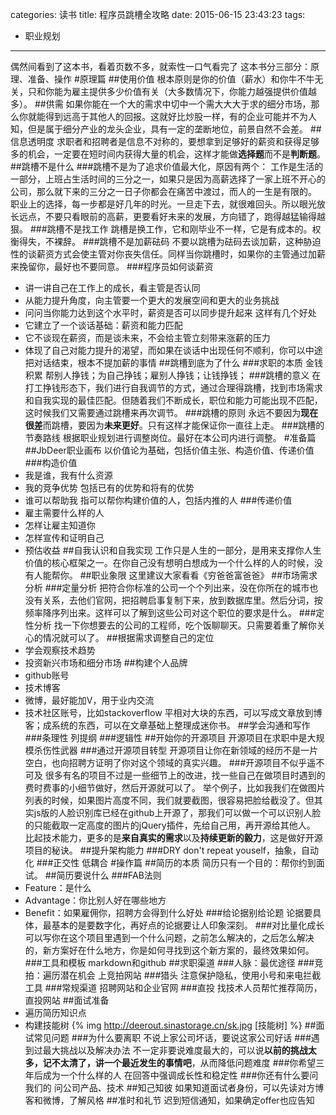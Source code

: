 categories: 读书
title: 程序员跳槽全攻略
date: 2015-06-15 23:43:23
tags: 
- 职业规划
---
偶然间看到了这本书，看着页数不多，就索性一口气看完了
这本书分三部分：原理、准备、操作
#原理篇
##使用价值
根本原则是你的价值（薪水）和你牛不牛无关，只和你能为雇主提供多少价值有关（大多数情况下，你能力越强提供价值越多）。
##供需
如果你能在一个大的需求中切中一个需大大大于求的细分市场，那么你就能得到远高于其他人的回报。这就好比炒股一样，有的企业可能并不为人知，但是属于细分产业的龙头企业，具有一定的垄断地位，前景自然不会差。
##信息透明度
求职者和招聘者是信息不对称的，要想拿到足够好的薪资和获得足够多的机会，一定要在短时间内获得大量的机会，这样才能做**选择题**而不是**判断题**。
##跳槽不是什么
###跳槽不是为了追求价值最大化，原因有两个：
工作是生活的一部分，上班占生活时间的三分之一，如果只是因为高薪选择了一家上班不开心的公司，那么就下来的三分之一日子你都会在痛苦中渡过，而人的一生是有限的。
职业上的选择，每一步都是好几年的时光。一旦走下去，就很难回头。所以眼光放长远点，不要只看眼前的高薪，更要看好未来的发展，方向错了，跑得越猛输得越狠。
###跳槽不是找工作
跳槽是换工作，它和刚毕业不一样，它是有成本的。权衡得失，不裸辞。
###跳槽不是加薪砝码
不要以跳槽为砝码去谈加薪，这种胁迫性的谈薪资方式会使主管对你丧失信任。同样当你跳槽时，如果你的主管通过加薪来挽留你，最好也不要同意。
###程序员如何谈薪资
* 讲一讲自己在工作上的成长，看主管是否认同
* 从能力提升角度，向主管要一个更大的发展空间和更大的业务挑战
* 问问当你能力达到这个水平时，薪资是否可以同步提升起来
这样有几个好处
* 它建立了一个谈话基础：薪资和能力匹配
* 它不谈现在薪资，而是谈未来，不会给主管立刻带来涨薪的压力
* 体现了自己对能力提升的渴望，而如果在谈话中出现任何不顺利，你可以中途把对话结束，根本不提加薪的事情
##跳槽到底为了什么
###求职的本质
金钱积累
帮别人挣钱；为自己挣钱；雇别人挣钱；让钱挣钱；
###跳槽的意义
在打工挣钱形态下，我们进行自我调节的方式，通过合理得跳槽，找到市场需求和自我实现的最佳匹配。但随着我们不断成长，职位和能力可能出现不匹配，这时候我们又需要通过跳槽来再次调节。
###跳槽的原则
永远不要因为**现在很差**而跳槽，要因为**未来更好**。只有这样才能保证你一直往上走。
###跳槽的节奏路线
根据职业规划进行调整岗位。最好在本公司内进行调整。
#准备篇
##JbDeer职业画布
以价值论为基础，包括价值主张、构造价值、传递价值
###构造价值
* 我是谁，我有什么资源
* 我的竞争优势
包括已有的优势和将有的优势
* 谁可以帮助我
指可以帮你构建价值的人，包括内推的人
###传递价值
* 雇主需要什么样的人
* 怎样让雇主知道你
* 怎样宣传和证明自己
* 预估收益
##自我认识和自我实现
工作只是人生的一部分，是用来支撑你人生价值的核心框架之一。在你自己没有想明白想成为一个什么样的人的时候，没有人能帮你。
##职业象限
这里建议大家看看《穷爸爸富爸爸》
##市场需求分析
###定量分析
把符合你标准的公司一个个列出来，没在你所在的城市也没有关系，去他们官网，把招聘启事复制下来，放到数据库里。然后分词，按频率降序列出来。这样可以了解到这些公司对这个职位的要求是什么。
###定性分析
找一下你想要去的公司的工程师，吃个饭聊聊天。只需要着重了解你关心的情况就可以了。
##根据需求调整自己的定位
* 学会观察技术趋势
* 投资新兴市场和细分市场
##构建个人品牌
* github账号
* 技术博客
* 微博，最好能加V，用于业内交流
* 技术社区账号，比如stackoverflow
平相对大块的东西，可以写成文章放到博客；成系统的东西，可以在文章基础上整理成迷你书。
##学会沟通和写作
###条理性
列提纲
###逻辑性
##开始你的开源项目
开源项目在求职中是大规模杀伤性武器
###通过开源项目转型
开源项目让你在新领域的经历不是一片空白，也向招聘方证明了你对这个领域的真实兴趣。
###开源项目不似乎遥不可及
很多有名的项目不过是一些细节上的改进，找一些自己在做项目时遇到的费时费事的小细节做好，然后开源就可以了。
举个例子，比如我我们在做图片列表的时候，如果图片高度不同，我们就要截图，很容易把脸给截没了。但其实js版的人脸识别库已经在github上开源了，那我们可以做一个可以识别人脸的只能截取一定高度的图片的jQuery插件，先给自己用，再开源给其他人。
比起技术能力，更多的是**来自真实的需求**以及**持续更新的毅力**，这是做好开源项目的秘诀。
##提升架构能力
###DRY
don't repeat youself，抽象，自动化
###正交性
低耦合
#操作篇
##简历的本质
简历只有一个目的：帮你约到面试。
##简历要说什么
###FAB法则
* Feature：是什么
* Advantage：你比别人好在哪些地方
* Benefit：如果雇佣你，招聘方会得到什么好处
###给论据别给论题
论据要具体，最基本的是要数字化，再好点的论据要让人印象深刻。
###对比量化成长
可以写你在这个项目里遇到一个什么问题，之前怎么解决的，之后怎么解决的，新方案好在什么地方，你是如何寻找到这个新方案的，最终效果如何。
###工具和模板
markdown和github
##求职渠道
###人脉：最优途径
###竞拍：遍历潜在机会
上竞拍网站
###猎头
注意保护隐私，使用小号和来电拦截工具
###常规渠道
招聘网站和企业官网
###直投
找技术人员帮忙推荐简历，直投网站
##面试准备
* 遍历简历知识点
* 构建技能树
{% img http://deerout.sinastorage.cn/sk.jpg [技能树] %}
##面试常见问题
###为什么要离职
不说上家公司坏话，要说这家公司好话
###遇到过最大挑战以及解决办法
不一定非要说难度最大的，可以说**以前的挑战太多，记不太清了，讲一个最近发生的事情吧**，从而降低问题难度
###你希望三年后成为一个什么样的人
在回答中强调成长性和稳定性
###你还有什么要问我们的
问公司产品、技术
##知己知彼
如果知道面试者身份，可以先读对方博客和微博，了解风格
##准时和礼节
迟到短信通知，如果确定offer也应告知